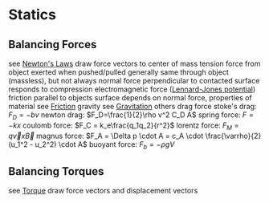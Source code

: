 # Statics
## Balancing Forces
see [Newton's Laws](force.md#properties-and-effects-of-forces)
draw force vectors to center of mass
tension
	force from object exerted when pushed/pulled
	generally same through object (massless), but not always
normal force
	perpendicular to contacted surface
	responds to compression
	electromagnetic force ([Lennard-Jones potential](https://en.wikipedia.org/wiki/Lennard-Jones_potential))
friction
	parallel to objects surface
	depends on normal force, properties of material
	see [Friction](force.md#types-of-forces)
gravity
	see [Gravitation](gravitation.md#universal-gravitation)
others
	drag force
		stoke's drag: $F_D = -bv$
		newton drag: $F_D=\frac{1}{2}\rho v^2 C_D A$
	spring force: $F = -kx$
	coulomb force: $F_C = k_e\frac{q_1q_2}{r^2}$
	lorentz force: $F_M = q\vec{v}x\vec{B}$
	magnus force: $F_A = \Delta p \cdot A = c_A \cdot \frac{\varrho}{2}(u_1^2 - u_2^2) \cdot A$
	buoyant force: $F_b = -\rho gV$
## Balancing Torques
see [Torque](rotations-rigid-bodies.md#torque)
draw force vectors and displacement vectors